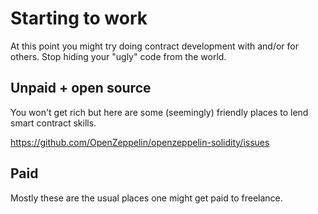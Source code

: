 
# Starting to work

At this point you might try doing contract development with and/or for others. Stop hiding your "ugly" code from the world.

## Unpaid + open source

You won't get rich but here are some (seemingly) friendly places to lend smart contract skills.

https://github.com/OpenZeppelin/openzeppelin-solidity/issues

## Paid

Mostly these are the usual places one might get paid to freelance.
